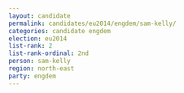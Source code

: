 ```yaml
---
layout: candidate
permalink: candidates/eu2014/engdem/sam-kelly/
categories: candidate engdem
election: eu2014
list-rank: 2
list-rank-ordinal: 2nd
person: sam-kelly
region: north-east
party: engdem
---
```

